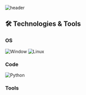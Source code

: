 ![header](https://capsule-render.vercel.app/api?type=transparent&color=auto&height=250&section=header&text=Gyuil-Kim's%20GitHub&fontSize=70&animation=scaleIn)
<!--

**kimmandarin/kimmandarin** is a ✨ _special_ ✨ repository because its `README.md` (this file) appears on your GitHub profile.

Here are some ideas to get you started:

- 🔭 I’m currently working on ...
- 🌱 I’m currently learning ...
- 👯 I’m looking to collaborate on ...
- 🤔 I’m looking for help with ...
- 💬 Ask me about ...
- 📫 How to reach me: ...
- 😄 Pronouns: ...
- ⚡ Fun fact: ...
-->

## 🛠 Technologies & Tools
<h3>OS</h3>
<p>
  <img alt="Window" src="https://img.shields.io/badge/-Window-0078D6?style=flat-square&logo=windows&logoColor=white"/>
  <img alt="Linux" src="https://img.shields.io/badge/-Linux-FCC624?style=flat-square&logo=Linux&logoColor=white"/>
</p>

<h3>Code</h3>
<p>
  <img alt="Python" src="https://img.shields.io/badge/-Python-3776AB?style=flat-square&logo=python&logoColor=white"/>
</p>

<h3>Tools</h3>
